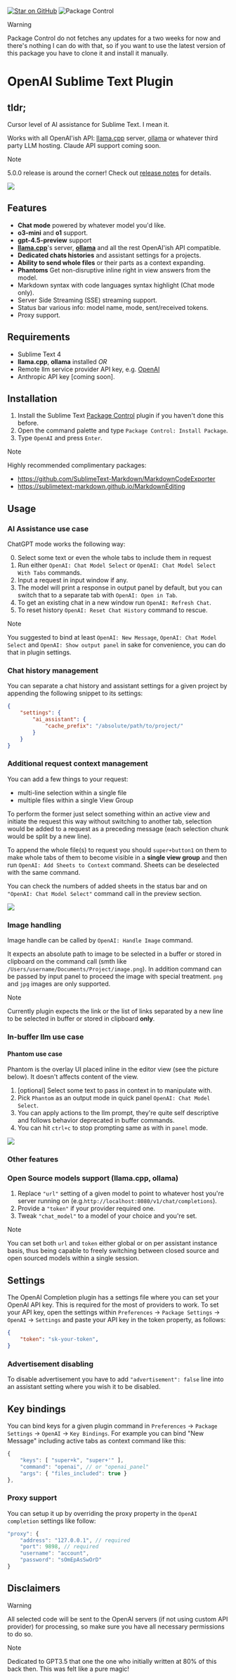 [![Star on GitHub][img-stars]][stars] ![Package Control][img-downloads]

> [!WARNING]
> Package Control do not fetches any updates for a two weeks for now and there's nothing I can do with that, so if you want to use the latest version of this package you have to clone it and install it manually.

# OpenAI Sublime Text Plugin
## tldr;

Cursor level of AI assistance for Sublime Text. I mean it.

Works with all OpenAI'ish API: [llama.cpp](https://github.com/ggerganov/llama.cpp) server, [ollama](https://ollama.com) or whatever third party LLM hosting. Claude API support coming soon.

> [!NOTE]
> 5.0.0 release is around the corner! Check out [release notes](https://github.com/yaroslavyaroslav/OpenAI-sublime-text/blob/develop/messages/5.0.0.md) for details.

![](static/media/ai_chat_left_full.png)

## Features

- **Chat mode** powered by whatever model you'd like.
- **o3-mini** and **o1** support.
- **gpt-4.5-preview** support
- **[llama.cpp](https://github.com/ggerganov/llama.cpp)**'s server, **[ollama](https://ollama.com)** and all the rest OpenAI'ish API compatible.
- **Dedicated chats histories** and assistant settings for a projects.
- **Ability to send whole files** or their parts as a context expanding.
- **Phantoms** Get non-disruptive inline right in view answers from the model.
- Markdown syntax with code languages syntax highlight (Chat mode only).
- Server Side Streaming (SSE) streaming support.
- Status bar various info: model name, mode, sent/received tokens.
- Proxy support.

## Requirements

- Sublime Text 4
- **llama.cpp**, **ollama** installed _OR_
- Remote llm service provider API key, e.g. [OpenAI](https://platform.openai.com)
- Anthropic API key [coming soon].

## Installation

1. Install the Sublime Text [Package Control](https://packagecontrol.io/installation) plugin if you haven't done this before.
2. Open the command palette and type `Package Control: Install Package`.
3. Type `OpenAI` and press `Enter`.

> [!NOTE]
> Highly recommended complimentary packages:
> - https://github.com/SublimeText-Markdown/MarkdownCodeExporter
> - https://sublimetext-markdown.github.io/MarkdownEditing

## Usage

### AI Assistance use case

ChatGPT mode works the following way:

0. Select some text or even the whole tabs to include them in request
1. Run either `OpenAI: Chat Model Select` or `OpenAI: Chat Model Select With Tabs` commands.
2. Input a request in input window if any.
3. The model will print a response in output panel by default, but you can switch that to a separate tab with `OpenAI: Open in Tab`.
4. To get an existing chat in a new window run `OpenAI: Refresh Chat`.
5. To reset history `OpenAI: Reset Chat History` command to rescue.

> [!NOTE]
>  You suggested to bind at least `OpenAI: New Message`, `OpenAI: Chat Model Select` and `OpenAI: Show output panel` in sake for convenience, you can do that in plugin settings.

### Chat history management

You can separate a chat history and assistant settings for a given project by appending the following snippet to its settings:

```json
{
    "settings": {
        "ai_assistant": {
            "cache_prefix": "/absolute/path/to/project/"
        }
    }
}
```

### Additional request context management

You can add a few things to your request:
- multi-line selection within a single file
- multiple files within a single View Group

To perform the former just select something within an active view and initiate the request this way without switching to another tab, selection would be added to a request as a preceding message (each selection chunk would be split by a new line).

To append the whole file(s) to request you should `super+button1` on them to make whole tabs of them to become visible in a **single view group** and then run `OpenAI: Add Sheets to Context` command. Sheets can be deselected with the same command.

You can check the numbers of added sheets in the status bar and on `"OpenAI: Chat Model Select"` command call in the preview section. 

![](static/media/ai_selector_preview.png)


### Image handling

Image handle can be called by `OpenAI: Handle Image` command.

It expects an absolute path to image to be selected in a buffer or stored in clipboard on the command call (smth like `/Users/username/Documents/Project/image.png`). In addition command can be passed by input panel to proceed the image with special treatment. `png` and `jpg` images are only supported.

> [!NOTE]
> Currently plugin expects the link or the list of links separated by a new line to be selected in buffer or stored in clipboard **only**.

### In-buffer llm use case

#### Phantom use case

Phantom is the overlay UI placed inline in the editor view (see the picture below). It doesn't affects content of the view.

1. [optional] Select some text to pass in context in to manipulate with.
2. Pick `Phantom` as an output mode in quick panel `OpenAI: Chat Model Select`.
3. You can apply actions to the llm prompt, they're quite self descriptive and follows behavior deprecated in buffer commands.
4. You can hit `ctrl+c` to stop prompting same as with in `panel` mode.

![](static/media/phantom_actions.png)

### Other features

### Open Source models support (llama.cpp, ollama)

1. Replace `"url"` setting of a given model to point to whatever host you're server running on (e.g.`http://localhost:8080/v1/chat/completions`).
2. Provide a `"token"` if your provider required one.
3. Tweak `"chat_model"` to a model of your choice and you're set.

> [!NOTE]
> You can set both `url` and `token` either global or on per assistant instance basis, thus being capable to freely switching between closed source and open sourced models within a single session.

## Settings

The OpenAI Completion plugin has a settings file where you can set your OpenAI API key. This is required for the most of providers to work. To set your API key, open the settings within `Preferences` -> `Package Settings` -> `OpenAI` -> `Settings` and paste your API key in the token property, as follows:

```json
{
    "token": "sk-your-token",
}
```

### Advertisement disabling

To disable advertisement you have to add `"advertisement": false` line into an assistant setting where you wish it to be disabled.

## Key bindings

You can bind keys for a given plugin command in `Preferences` -> `Package Settings` -> `OpenAI` -> `Key Bindings`. For example you can bind "New Message" including active tabs as context command like this:

```js
{
    "keys": [ "super+k", "super+'" ],
    "command": "openai", // or "openai_panel"
    "args": { "files_included": true }
},
```

### Proxy support

You can setup it up by overriding the proxy property in the `OpenAI completion` settings like follow:

```js
"proxy": {
    "address": "127.0.0.1", // required
    "port": 9898, // required
    "username": "account",
    "password": "sOmEpAsSwOrD"
}
```

## Disclaimers

> [!WARNING]
> All selected code will be sent to the OpenAI servers (if not using custom API provider) for processing, so make sure you have all necessary permissions to do so.

> [!NOTE]
> Dedicated to GPT3.5 that one the one who initially written at 80% of this back then. This was felt like a pure magic!

[stars]: https://github.com/yaroslavyaroslav/OpenAI-sublime-text/stargazers
[img-stars]: static/media/star-on-github.svg
[downloads]: https://packagecontrol.io/packages/OpenAI%20completion
[img-downloads]: https://img.shields.io/packagecontrol/dt/OpenAI%2520completion.svg
